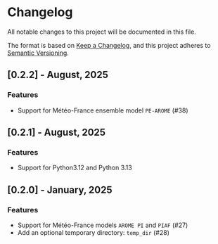 # Changelog

All notable changes to this project will be documented in this file.

The format is based on [Keep a Changelog](https://keepachangelog.com/en/1.0.0/), and this project adheres to [Semantic Versioning](https://semver.org/spec/v2.0.0.html).

## [0.2.2] - August, 2025

### Features

* Support for Météo-France ensemble model `PE-AROME` (#38)

## [0.2.1] - August, 2025

### Features

* Support for Python3.12 and Python 3.13

## [0.2.0] - January, 2025

### Features

* Support for Météo-France models `AROME PI` and `PIAF` (#27)
* Add an optional temporary directory: `temp_dir` (#28)
